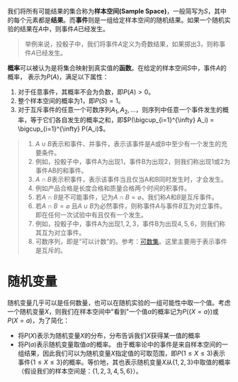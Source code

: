 我们将所有可能结果的集合称为**样本空间(Sample Space)**，一般简写为$S$，其中的每个元素都是**结果**。而**事件**则是一组给定样本空间的随机结果。如果一个随机实验的结果在$A$中，则事件$A$已经发生。
> 举例来说，投骰子中，我们将事件$A$定义为奇数结果，如果掷出3，则称事件$A$已经发生。

**概率**可以被认为是将集合映射到真实值的**函数**。在给定的样本空间$S$中，事件$A$的概率， 表示为$P(A)$，满足以下属性：
1. 对于任意事件，其概率不会为负数，即$P(A) > 0$。
2. 整个样本空间的概率为1，即$P(S) = 1$。
3. 对于互斥事件的任意一个可数序列$A_1, A_2,...$，则序列中任意一个事件发生的概率，等于它们各自发生的概率之和，即$P(\bigcup_{i=1}^{\infty} A_i) = \bigcup_{i=1}^{\infty} P(A_i)$。

> 1. $A\cup B$表示和事件、并事件，表示该事件是A或B中至少有一个发生的充要条件。
> 	2. 例如，投骰子中，事件A为出现1，事件B为出现2，则我们称出现1或2为事件AB的和事件。
> 2. $A \cap B$表示积事件，表示该事件当且仅当A和B同时发生时，才会发生。
> 	1. 例如产品合格是长度合格和质量合格两个时间的积事件。
> 3. 若$A \cap B$是不可能事件，记为$A \cap B = \varnothing$，我们称$A$和$B$是互斥事件。
> 4. 若$A \cap B = \varnothing$ 且$A\cup B$为必然事件，则称事件$A$与事件$B$互为对立事件。即在任何一次试验中有且仅有一个发生。
> 	1. 例如，投骰子中，事件A为出现${1,2,3}$，事件B为出现${4,5,6}$，则我们称其互为对立事件。
> 5. 可数序列，即是“可以计数”的。参考：[可数集](https://zh.wikipedia.org/zh-hans/%E5%8F%AF%E6%95%B8%E9%9B%86)。这里主要用于表示事件是互斥的。

# 随机变量
随机变量几乎可以是任何数量，也可以在随机实验的一组可能性中取一个值。考虑一个随机变量$X$，则我们在样本空间中"看到"一个值$a$的概率记为$P(\{X = a\})$或$P(X = a)$，为了简化：
- 将$P(X)$表示为随机变量$X$的分布，分布告诉我们$X$获得某一值的概率
- 将$P(a)$表示随机变量取值$a$的概率。
由于概率论中的事件是来自样本空间的一组结果，因此我们可以为随机变量$X$指定值的可取范围，即$P(1 \leq X \leq 3)$表示事件$\{1 \leq X \leq 3\}$的概率。等价地，其也表示随机变量$X$从$\{1,2,3\}$中取值的概率（假设我们的样本空间是：$\{1,2,3,4,5,6\}$）。


